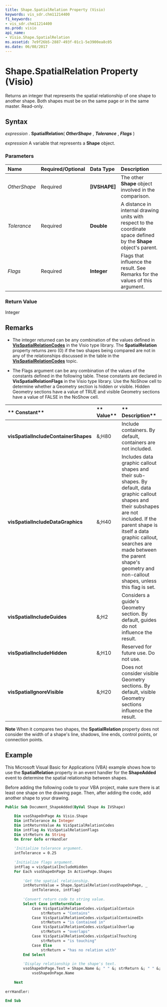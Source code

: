 ```yaml
---
title: Shape.SpatialRelation Property (Visio)
keywords: vis_sdr.chm11214400
f1_keywords:
- vis_sdr.chm11214400
ms.prod: visio
api_name:
- Visio.Shape.SpatialRelation
ms.assetid: 7e9f26b5-2887-493f-01c1-5e3900ea8c05
ms.date: 06/08/2017
---
```



# Shape.SpatialRelation Property (Visio)

Returns an integer that represents the spatial relationship of one shape to another shape. Both shapes must be on the same page or in the same master. Read-only.


## Syntax

 _expression_ . **SpatialRelation**( **_OtherShape_** , **_Tolerance_** , **_Flags_** )

 _expression_ A variable that represents a **Shape** object.


### Parameters



|**Name**|**Required/Optional**|**Data Type**|**Description**|
|:-----|:-----|:-----|:-----|
| _OtherShape_|Required| **[IVSHAPE]**|The other  **Shape** object involved in the comparison.|
| _Tolerance_|Required| **Double**|A distance in internal drawing units with respect to the coordinate space defined by the  **Shape** object's parent.|
| _Flags_|Required| **Integer**|Flags that influence the result. See Remarks for the values of this argument.|

### Return Value

Integer


## Remarks


- The integer returned can be any combination of the values defined in  **[VisSpatialRelationCodes](Visio.visspatialrelationcodes.md)** in the Visio type library. The **SpatialRelation** property returns zero (0) if the two shapes being compared are not in any of the relationships discussed in the table in the **[VisSpatialRelationCodes](Visio.visspatialrelationcodes.md)** topic.
    
- The Flags argument can be any combination of the values of the constants defined in the following table. These constants are declared in  **VisSpatialRelationFlags** in the Visio type library. Use the NoShow cell to determine whether a Geometry section is hidden or visible. Hidden Geometry sections have a value of TRUE and visible Geometry sections have a value of FALSE in the NoShow cell.
    

|** Constant**|** Value**|** Description**|
|:-----|:-----|:-----|
| **visSpatialIncludeContainerShapes**|&;H80|Include containers. By default, containers are not included.|
| **visSpatialIncludeDataGraphics**|&;H40|Includes data graphic callout shapes and their sub-shapes. By default, data graphic callout shapes and their subshapes are not included. If the parent shape is itself a data graphic callout, searches are made between the parent shape's geometry and non-callout shapes, unless this flag is set.|
| **visSpatialIncludeGuides**|&;H2|Considers a guide's Geometry section. By default, guides do not influence the result.|
| **visSpatialIncludeHidden**|&;H10|Reserved for future use. Do not use.|
| **visSpatialIgnoreVisible**|&;H20|Does not consider visible Geometry sections. By default, visible Geometry sections influence the result.|

 **Note**   When it compares two shapes, the **SpatialRelation** property does not consider the width of a shape's line, shadows, line ends, control points, or connection points.


## Example

This Microsoft Visual Basic for Applications (VBA) example shows how to use the  **SpatialRelation** property in an event handler for the **ShapeAdded** event to determine the spatial relationship between shapes.

Before adding the following code to your VBA project, make sure there is at least one shape on the drawing page. Then, after adding the code, add another shape to your drawing.




```vb
Public Sub Document_ShapeAdded(ByVal Shape As IVShape) 
 
    Dim vsoShapeOnPage As Visio.Shape  
    Dim intTolerance As Integer 
    Dim intReturnValue As VisSpatialRelationCodes  
    Dim intFlag As VisSpatialRelationFlags  
    Dim strReturn As String 
    On Error GoTo errHandler  
 
    'Initialize tolerance argument. 
    intTolerance = 0.25  
 
    'Initialize flags argument. 
    intFlag = visSpatialIncludeHidden  
    For Each vsoShapeOnPage In ActivePage.Shapes  
 
        'Get the spatial relationship. 
        intReturnValue = Shape.SpatialRelation(vsoShapeOnPage, _  
            intTolerance, intFlag)  
 
        'Convert return code to string value. 
        Select Case intReturnValue       
            Case VisSpatialRelationCodes.visSpatialContain  
                strReturn = "Contains"  
            Case VisSpatialRelationCodes.visSpatialContainedIn  
                strReturn = "is Contained in"  
            Case VisSpatialRelationCodes.visSpatialOverlap  
                strReturn = "overlaps"  
            Case VisSpatialRelationCodes.visSpatialTouching  
                strReturn = "is touching"  
            Case Else 
                strReturn = "has no relation with"  
        End Select  
        
        'Display relationship in the shape's text. 
        vsoShapeOnPage.Text = Shape.Name &; " " &; strReturn &; " " &; _  
            vsoShapeOnPage.Name  
 
    Next  
 
errHandler:  
 
End Sub
```


